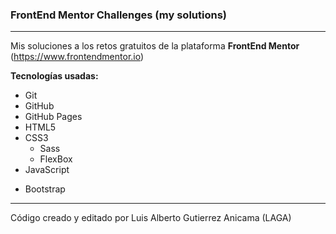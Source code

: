 ### FrontEnd Mentor Challenges (my solutions)

------------

Mis soluciones a los retos gratuitos de la plataforma **FrontEnd Mentor** (https://www.frontendmentor.io)

**Tecnologías usadas:**

* Git
* GitHub
* GitHub Pages
* HTML5
* CSS3
    <!-- * Less -->
    * Sass
    <!-- * Grid -->
    * FlexBox
* JavaScript
<!-- * JQuery -->
* Bootstrap

------------

Código creado y editado por Luis Alberto Gutierrez Anicama (LAGA)
